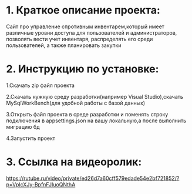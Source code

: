# 1. Краткое описание проекта:
Сайт про управление спротивным инвентарем,который имеет различные уровни доступа для пользователей и администраторов,
позволять вести учет инвентаря, распределять его среди пользователей, а
также планировать закупки
# 2. Инструкцию по установке:
1.Скачать zip файл проекта

2.Скачать нужную среду разработки(например Visual Studio),скачать MySqlWorkBench(для удобной работы с базой данных)

3.Открыть файл проекта в среде разработки и поменять строку подключения в appsettings.json на вашу локальную,а после выполнить миграцию бд

4.Запустить проект
# 3. Cсылка на видеоролик:
https://rutube.ru/video/private/ed26d7a60cff579edade54e2bf721852/?p=VplcXJy-BpfnFJIuoQNthA
